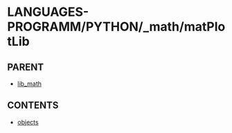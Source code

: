 # LANGUAGES-PROGRAMM/PYTHON/_math/matPlotLib

## PARENT  
*	[lib_math](../README.md)  

## CONTENTS  
*	[objects](objects.md)  

